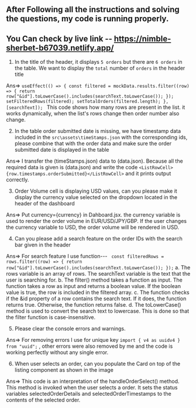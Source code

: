 
## After Following all the instructions and solving the questions, my code is running properly.

## You Can check by live link -- https://nimble-sherbet-b67039.netlify.app/


1.  In the title of the header, it displays `5 orders` but there are `6 orders` in the table. We want to display the `total` number of `orders` in the header title

Ans=> ```useEffect(() => {
    const filtered = mockData.results.filter((row) => {
      return row["&id"].toLowerCase().includes(searchText.toLowerCase());
    });
    setFilteredRows(filtered);
    setTotalOrders(filtered.length);
  }, [searchText]); ```
  This code shows how many rows are present in the list. it works dynamically, when the list's rows change then order number also change.

2.  In the table order submitted date is missing, we have timestamp data included in the `src\assets\timeStamps.json` with the corresponding ids, please combine that with the order data and make sure the order submitted date is displayed in the table

Ans=> I transfer the (timeStamps.json) data to (data.json). Because all the required data is given is (data.json) and write the code ```<ListRowCell>{row.timestamps.orderSubmitted}</ListRowCell>```
and it prints output correctly.

3.  Order Volume cell is displaying USD values, can you please make it display the currency value selected on the dropdown located in the header of the dashboard

Ans=> Put currency={currency} in Dahboard.jsx. the currency variable is used to render the order volume in EUR/USD/JPY/GBP. If the user changes the currency variable to USD, the order volume will be rendered in USD.

4.  Can you please add a search feature on the order IDs with the search bar given in the header

Ans=> For search feature I use function--- ``` const filteredRows = rows.filter((row) => {
    return row["&id"].toLowerCase().includes(searchText.toLowerCase());
  });```
  a. The rows variable is an array of rows. The searchText variable is the text that the user is searching for.
  b. The filter() method takes a function as input. The function takes a row as input and returns a boolean value. If the boolean value is true, the row is included in the filtered array.
  c. The function checks if the &id property of a row contains the search text. If it does, the function returns true. Otherwise, the function returns false.
  d. The toLowerCase() method is used to convert the search text to lowercase. This is done so that the filter function is case-insensitive.


5.  Please clear the console errors and warnings.

Ans=> For removing errors I use for unique key  ```import { v4 as uuidv4 } from "uuid";``` , other errors were also removed by me and the code is working perfectly without any single error.

6.  When user selects an order, can you populate the Card on top of the listing component as shown in the image

Ans=> This code is an interpretation of the handleOrderSelect() method. This method is invoked when the user selects a order. It sets the status variables selectedOrderDetails and selectedOrderTimestamps to the contents of the selected order.

